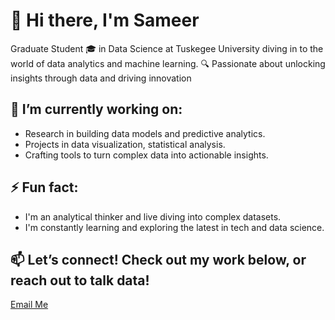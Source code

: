# 👋 Hi there, I'm Sameer
Graduate Student 🎓 in Data Science at Tuskegee University diving in to the world of data analytics and machine learning.
🔍 Passionate about unlocking insights through data and driving innovation

## 🔭 I’m currently working on:
- Research in building data models and predictive analytics.
- Projects in data visualization, statistical analysis.
- Crafting tools to turn complex data into actionable insights.
<!--## 🌱 I’m currently learning:
+ SAS programming
+ Genrative AI -->
## ⚡ Fun fact:
+ I'm an analytical thinker and live diving into complex datasets.
+ I'm constantly learning and exploring the latest in tech and data science.

## 📫 Let’s connect! Check out my work below, or reach out to talk data!

[Email Me](mailto:sameeruddin885@gmail.com) 
<!-- &nbsp;&nbsp;&nbsp;&nbsp;&nbsp;&nbsp;&nbsp; [Instargam](https://www.instagram.com/sameer_xxo/")

[Linkdin]()

**my stats
<p align="center"> <img src="https://github-readme-stats.vercel.app/api?username=sameeruddin00&show_icons=true&theme=gotham" alt="abhisheknaiidu" />
-->

